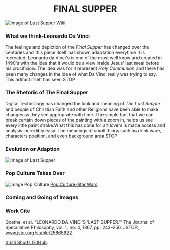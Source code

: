 # <center>FINAL SUPPER</center>
![Image of Last Supper](https://upload.wikimedia.org/wikipedia/commons/thumb/4/4b/%C3%9Altima_Cena_-_Da_Vinci_5.jpg/1024px-%C3%9Altima_Cena_-_Da_Vinci_5.jpg)
[Wiki](https://upload.wikimedia.org/wikipedia/commons/thumb/4/4b/%C3%9Altima_Cena_-_Da_Vinci_5.jpg/1024px-%C3%9Altima_Cena_-_Da_Vinci_5.jpg)

### What we think-Leonardo Da Vinci
The feelings and depiction of the _Final Supper_ has changed over the centuries and 
this piece itself has shown adaptation everytime it is recreated. Leonardo da Vinci's 
is one of the most well know and created in 1490's with the idea that it would be a view inside Jesus'
last meal before his crucifixion. The idea was for it represent _Holy Communion_ and there has been many changes in the idea of what Da Vinci really was trying to say. This artifact itself has seen STOP

### The Rhetoric of The Final Supper
Digital Technology has changed the look and meaning of _The Last Supper_ and people of Christian Faith and other Religions have been able to make changes as they see approprate with time. The simple fact that we can break  certain down pieces of the painting with a zoom in, helps us see every little paint stroke.What this has done for art lovers is made access and analysis incredibly easy. The meanings of small things such as drink ware, characters position, and even background area.STOP



### Evolution or Adaption
![Image of Last Supper](https://media.beliefnet.com/~/media/photos-with-attribution/faiths/001/last%20supper%20_%20public%20domain%20wikimedia%20commons.jpg)


### Pop Culture Takes Over
![image Pop Culture](https://www.empireonline.com/images/uploaded/last-supper-star-wars.jpg)
[Pop Culture-Star Wars](https://www.empireonline.com/images/uploaded/last-supper-star-wars.jpg)

### Coming and Going of Images


### Work Cite 
Goethe, et al. “LEONARDO DA VINCI'S ‘LAST SUPPER.’” The Journal of Speculative Philosophy, vol. 1, no. 4, 1867, pp. 243–250. JSTOR, www.jstor.org/stable/25665622.



 [Kristi Shorts GitHub](https://github.com/KShort).
